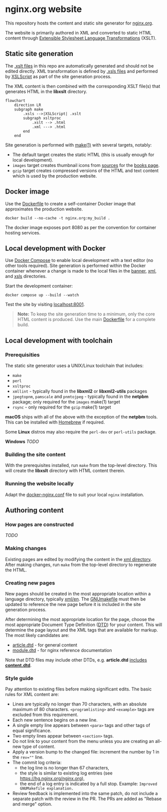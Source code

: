 nginx.org website
=================

This repository hosts the content and static site generator for [nginx.org](https://nginx.org/).

The website is primarily authored in XML and converted to static HTML content through
[Extensible Stylesheet Language Transformations](https://en.wikipedia.org/wiki/XSLT) (XSLT).


Static site generation
----------------------
The [.xslt files](xslt/) in this repo are automatically generated and should not be edited directly.
XML transformation is defined by [.xsls files](xsls/) and performed by [XSLScript](tools/xslscript.pl)
as part of the site generation process.

The XML content is then combined with the corresponding XSLT file(s) that generates HTML in the
**libxslt** directory.

```mermaid
flowchart
    direction LR
    subgraph make
        .xsls -->|XSLScript| .xslt
        subgraph xsltproc
            .xslt --> .html
            .xml ---> .html
        end
    end
 ```

Site generation is performed with [make(1)](GNUmakefile) with several targets, notably:
 * The default target creates the static HTML (this is usually enough for local development).
 * `images` target creates thumbnail icons from [sources](sources/) for the [books page](xml/en/books.xml).
 * `gzip` target creates compressed versions of the HTML and text content which is used by the production website.


Docker image
------------
Use the [Dockerfile](Dockerfile) to create a self-container Docker image that approximates the production website.
```shell
docker build --no-cache -t nginx.org:my_build .
```
The docker image exposes port 8080 as per the convention for container hosting services.


Local development with Docker
-----------------------------
Use [Docker Compose](docker-compose.yaml) to enable local development with a text editor (no
other tools required). Site generation is performed within the Docker container whenever a change
is made to the local files in the [banner](banner/), [xml](xml/), and [xsls](xsls/) directories.

Start the development container:
```
docker compose up --build --watch
```
Test the site by visiting [localhost:8001](http://localhost:8001/).

> **Note:** To keep the site generation time to a minimum, only the core HTML content is produced.
> Use the main [Dockerfile](Dockerfile) for a complete build.


Local development with toolchain
--------------------------------
### Prerequisities
The static site generator uses a UNIX/Linux toolchain that includes:
 * `make`
 * `perl`
 * `xsltproc`
 * `xmllint` - typically found in the **libxml2** or **libxml2-utils** packages
 * `jpegtopnm`, `pamscale` and `pnmtojpeg` - typically found in the **netpbm** package; only required for the `images` make(1) target
 * `rsync` - only required for the `gzip` make(1) target

**macOS** ships with all of the above with the exception of the **netpbm** tools.
This can be installed with [Homebrew](https://formulae.brew.sh/formula/netpbm) if required.

Some **Linux** distros may also require the `perl-dev` or `perl-utils` package.

**Windows** *TODO*

### Building the site content
With the prerequisites installed, run `make` from the top-level directory. This will create the
**libxslt** directory with HTML content therein.

### Running the website locally
Adapt the [docker-nginx.conf](docker-nginx.conf) file to suit your local `nginx` installation.


Authoring content
-----------------
### How pages are constructed
*TODO*

### Making changes
Existing pages are edited by modifying the content in the [xml directory](xml/). After making changes,
run `make` from the top-level directory to regenerate the HTML.

### Creating new pages
New pages should be created in the most appropriate location within a language directory,
typically [xml/en](xml/en/). The [GNUmakefile](xml/en/GNUmakefile) must then be updated to
reference the new page before it is included in the site generation process.

After determining the most appropriate location for the page, choose the most appropriate Document
Type Definition ([DTD](dtd/)) for your content. This will determine the page layout and the XML tags
that are available for markup. The most likely candidates are:

 * [article.dtd](dtd/article.dtd) - for general content
 * [module.dtd](dtd/module.dtd) - for nginx reference documentation

Note that DTD files may include other DTDs, e.g. **article.dtd** [includes](dtd/article.dtd#L18)
[**content.dtd**](dtd/content.dtd).

### Style guide
Pay attention to existing files before making significant edits.
The basic rules for XML content are:

 * Lines are typically no longer than 70 characters, with an absolute maximum of 80 characters.
   `<programlisting>` and `<example>` tags are excluded from this requirement.
 * Each new sentence begins on a new line.
 * A single empty line appears between `<para>` tags and other tags of equal significance.
 * Two empty lines appear between `<section>` tags.
 * Do not link to your content from the menu unless you are creating an all-new type of content.
 * Apply a version bump to the changed file: increment the number by 1 in the `rev=""` line.
 * The commit log criteria:
   * the log line is no longer than 67 characters,
   * the style is similar to existing log entries (see https://hg.nginx.org/nginx.org),
   * the end of a log entry is indicated by a full stop.
   Example: `Improved GNUMakefile explanation.`
 * Review feedback is implemented into the same patch, do not include a separate patch with the review in the PR. The PRs are added as "Rebase and merge" option.
